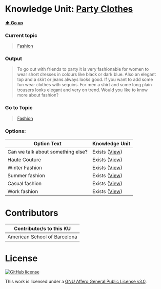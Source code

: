 # Knowledge Unit: [Party Clothes](../../knowledge_units/fashion/party-clothes.md)

#### [:arrow_up: Go up](../../topics/fashion.md)
### Current topic
> [Fashion](../../topics/fashion.md)
### Output
> To go out with friends to party it is very fashionable for women to wear short dresses in colours like black or dark blue. Also an elegant top and a skirt or jeans always looks good. If you want to add some fun wear clothes with sequins. For men a shirt and some long plain trousers looks elegant and very on trend. Would you like to know more about fashion?
### Go to Topic
> [Fashion](../../topics/fashion.md)

### Options: 

| Option Text | Knowledge Unit |
| - | - |  
| Can we talk about something else?  |  Exists ([View](../../knowledge_units/fashion/can-we-talk-about-something-else.md))  |  
| Haute Couture  |  Exists ([View](../../knowledge_units/fashion/haute-couture.md))  |  
| Winter Fashion  |  Exists ([View](../../knowledge_units/fashion/winter-fashion.md))  |  
| Summer fashion  |  Exists ([View](../../knowledge_units/fashion/summer-fashion.md))  |  
| Casual fashion  |  Exists ([View](../../knowledge_units/fashion/casual-fashion.md))  |  
| Work fashion  |  Exists ([View](../../knowledge_units/fashion/work-fashion.md))  | 

# Contributors

| Contributor/s to this KU |
| - | 
| American School of Barcelona |

# License
[![GitHub license](https://img.shields.io/github/license/inbrainz/cerebro)](https://github.com/inbrainz/cerebro/blob/master/LICENSE)

This work is licensed under a [GNU Affero General Public License v3.0](https://www.gnu.org/licenses/agpl-3.0.txt).